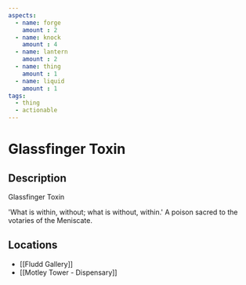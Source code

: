 ```yaml
---
aspects: 
  - name: forge
    amount : 2
  - name: knock
    amount : 4
  - name: lantern
    amount : 2
  - name: thing
    amount : 1
  - name: liquid
    amount : 1
tags:
  - thing
  - actionable
---
```


# Glassfinger Toxin

## Description
Glassfinger Toxin

'What is within, without; what is without, within.' A poison sacred to the votaries of the Meniscate.
## Locations
- [[Fludd Gallery]]
- [[Motley Tower - Dispensary]]